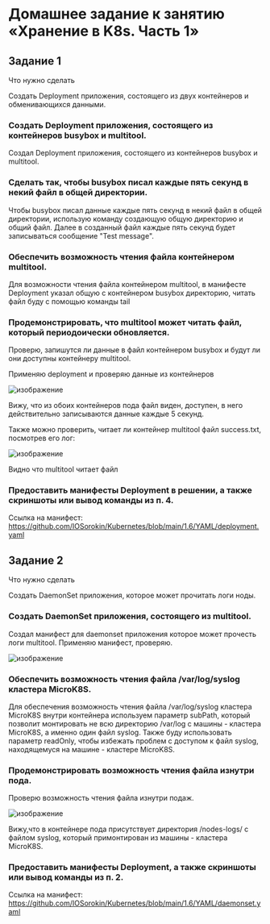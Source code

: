 # Домашнее задание к занятию «Хранение в K8s. Часть 1»

## Задание 1

Что нужно сделать

Создать Deployment приложения, состоящего из двух контейнеров и обменивающихся данными.


   ### Создать Deployment приложения, состоящего из контейнеров busybox и multitool.

   Создал Deployment приложения, состоящего из контейнеров busybox и multitool.
   
   ### Сделать так, чтобы busybox писал каждые пять секунд в некий файл в общей директории.

   Чтобы busybox писал данные каждые пять секунд в некий файл в общей директории, использую команду создающую общую директорию и общий файл. Далее в созданный файл каждые пять секунд будет записываться сообщение "Test message".
   
   ### Обеспечить возможность чтения файла контейнером multitool.
   
Для возможности чтения файла контейнером multitool, в манифесте Deployment указал общую с контейнером busybox директорию, читать файл буду с помощью команды tail
   
   ### Продемонстрировать, что multitool может читать файл, который периодоически обновляется.

Проверю, запишутся ли данные в файл контейнером busybox и будут ли они доступны контейнеру multitool.

Применяю deployment и проверяю данные из контейнеров

![изображение](https://github.com/IOSorokin/Kubernetes/assets/148979909/1c97b79a-56b3-4acc-b9fd-6e00ff46433e)

Вижу, что из обоих контейнеров пода файл виден, доступен, в него действительно записываются данные каждые 5 секунд.

Также можно проверить, читает ли контейнер multitool файл success.txt, посмотрев его лог:

![изображение](https://github.com/IOSorokin/Kubernetes/assets/148979909/413f3299-87a7-4443-94d8-3fda2bb4cc8b)

Видно что multitool читает файл
   
   ### Предоставить манифесты Deployment в решении, а также скриншоты или вывод команды из п. 4.

Ссылка на манифест: https://github.com/IOSorokin/Kubernetes/blob/main/1.6/YAML/deployment.yaml


## Задание 2

Что нужно сделать

Создать DaemonSet приложения, которое может прочитать логи ноды.

   ### Создать DaemonSet приложения, состоящего из multitool.
   
Создал манифест для daemonset приложения которое может прочесть логи multitool. Применяю манифест, проверяю. 

![изображение](https://github.com/IOSorokin/Kubernetes/assets/148979909/c96172e5-cfac-453c-9389-55d76f77d577)

   ### Обеспечить возможность чтения файла /var/log/syslog кластера MicroK8S.

Для обеспечения возможность чтения файла /var/log/syslog кластера MicroK8S внутри контейнера используем параметр subPath, который позволит монтировать не всю директорию /var/log c машины - кластера MicroK8S, а именно один файл syslog. Также буду использовать параметр readOnly, чтобы избежать проблем с доступом к файл syslog, находящемуся на машине - кластере MicroK8S.

   ### Продемонстрировать возможность чтения файла изнутри пода.

Проверю возможность чтения файла изнутри подаж. 

![изображение](https://github.com/IOSorokin/Kubernetes/assets/148979909/6baeac8a-ea48-43eb-abd5-ba611333dd6e)

Вижу,что в контейнере пода присутствует директория /nodes-logs/ с файлом syslog, который примонтирован из машины - кластера MicroK8S.
   
   ### Предоставить манифесты Deployment, а также скриншоты или вывод команды из п. 2.

Ссылка на манифест:  https://github.com/IOSorokin/Kubernetes/blob/main/1.6/YAML/daemonset.yaml

